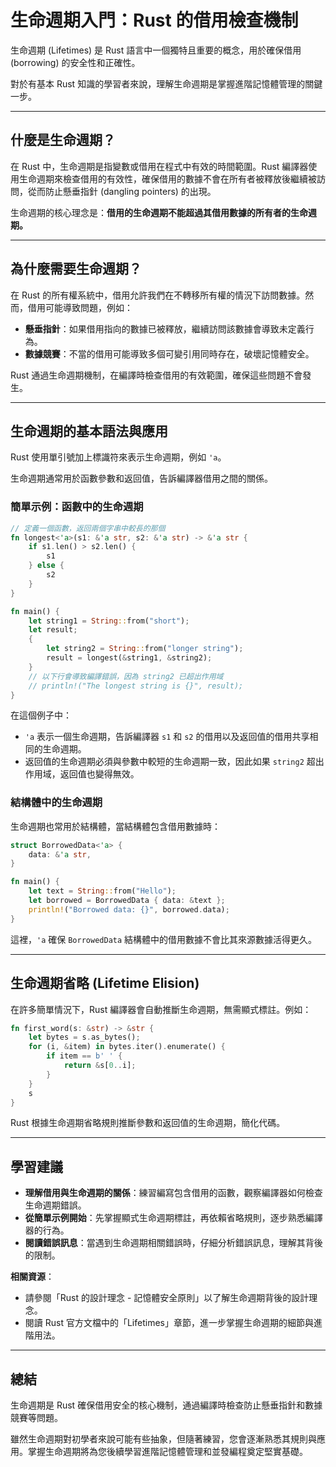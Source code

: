 # 生命週期入門：Rust 的借用檢查機制

生命週期 (Lifetimes) 是 Rust 語言中一個獨特且重要的概念，用於確保借用 (borrowing) 的安全性和正確性。

對於有基本 Rust 知識的學習者來說，理解生命週期是掌握進階記憶體管理的關鍵一步。

---

## 什麼是生命週期？

在 Rust 中，生命週期是指變數或借用在程式中有效的時間範圍。Rust 編譯器使用生命週期來檢查借用的有效性，確保借用的數據不會在所有者被釋放後繼續被訪問，從而防止懸垂指針 (dangling pointers) 的出現。

生命週期的核心理念是：**借用的生命週期不能超過其借用數據的所有者的生命週期。**

---

## 為什麼需要生命週期？

在 Rust 的所有權系統中，借用允許我們在不轉移所有權的情況下訪問數據。然而，借用可能導致問題，例如：

- **懸垂指針**：如果借用指向的數據已被釋放，繼續訪問該數據會導致未定義行為。
- **數據競賽**：不當的借用可能導致多個可變引用同時存在，破壞記憶體安全。

Rust 通過生命週期機制，在編譯時檢查借用的有效範圍，確保這些問題不會發生。

---

## 生命週期的基本語法與應用

Rust 使用單引號加上標識符來表示生命週期，例如 `'a`。

生命週期通常用於函數參數和返回值，告訴編譯器借用之間的關係。

### 簡單示例：函數中的生命週期

```rust
// 定義一個函數，返回兩個字串中較長的那個
fn longest<'a>(s1: &'a str, s2: &'a str) -> &'a str {
    if s1.len() > s2.len() {
        s1
    } else {
        s2
    }
}

fn main() {
    let string1 = String::from("short");
    let result;
    {
        let string2 = String::from("longer string");
        result = longest(&string1, &string2);
    }
    // 以下行會導致編譯錯誤，因為 string2 已超出作用域
    // println!("The longest string is {}", result);
}
```

在這個例子中：

- `'a` 表示一個生命週期，告訴編譯器 `s1` 和 `s2` 的借用以及返回值的借用共享相同的生命週期。
- 返回值的生命週期必須與參數中較短的生命週期一致，因此如果 `string2` 超出作用域，返回值也變得無效。

### 結構體中的生命週期

生命週期也常用於結構體，當結構體包含借用數據時：

```rust
struct BorrowedData<'a> {
    data: &'a str,
}

fn main() {
    let text = String::from("Hello");
    let borrowed = BorrowedData { data: &text };
    println!("Borrowed data: {}", borrowed.data);
}
```

這裡，`'a` 確保 `BorrowedData` 結構體中的借用數據不會比其來源數據活得更久。

---

## 生命週期省略 (Lifetime Elision)

在許多簡單情況下，Rust 編譯器會自動推斷生命週期，無需顯式標註。例如：

```rust
fn first_word(s: &str) -> &str {
    let bytes = s.as_bytes();
    for (i, &item) in bytes.iter().enumerate() {
        if item == b' ' {
            return &s[0..i];
        }
    }
    s
}
```

Rust 根據生命週期省略規則推斷參數和返回值的生命週期，簡化代碼。

---

## 學習建議

- **理解借用與生命週期的關係**：練習編寫包含借用的函數，觀察編譯器如何檢查生命週期錯誤。
- **從簡單示例開始**：先掌握顯式生命週期標註，再依賴省略規則，逐步熟悉編譯器的行為。
- **閱讀錯誤訊息**：當遇到生命週期相關錯誤時，仔細分析錯誤訊息，理解其背後的限制。

**相關資源**：

- 請參閱「Rust 的設計理念 - 記憶體安全原則」以了解生命週期背後的設計理念。
- 閱讀 Rust 官方文檔中的「Lifetimes」章節，進一步掌握生命週期的細節與進階用法。

---

## 總結

生命週期是 Rust 確保借用安全的核心機制，通過編譯時檢查防止懸垂指針和數據競賽等問題。

雖然生命週期對初學者來說可能有些抽象，但隨著練習，您會逐漸熟悉其規則與應用。掌握生命週期將為您後續學習進階記憶體管理和並發編程奠定堅實基礎。
